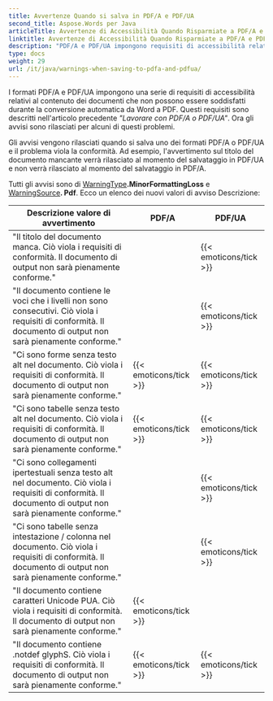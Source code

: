 ```yaml
---
title: Avvertenze Quando si salva in PDF/A e PDF/UA
second_title: Aspose.Words per Java
articleTitle: Avvertenze di Accessibilità Quando Risparmiate a PDF/A e PDF/UA
linktitle: Avvertenze di Accessibilità Quando Risparmiate a PDF/A e PDF/UA
description: "PDF/A e PDF/UA impongono requisiti di accessibilità relativi al contenuto dei documenti. Quando si salva in PDF/A o PDF/UA Java e il problema viola la conformità, viene rilasciato un avviso."
type: docs
weight: 29
url: /it/java/warnings-when-saving-to-pdfa-and-pdfua/
---
```


I formati PDF/A e PDF/UA impongono una serie di requisiti di accessibilità relativi al contenuto dei documenti che non possono essere soddisfatti durante la conversione automatica da Word a PDF. Questi requisiti sono descritti nell'articolo precedente *"Lavorare con PDF/A o PDF/UA"*. Ora gli avvisi sono rilasciati per alcuni di questi problemi.

Gli avvisi vengono rilasciati quando si salva uno dei formati PDF/A o PDF/UA e il problema viola la conformità. Ad esempio, l'avvertimento sul titolo del documento mancante verrà rilasciato al momento del salvataggio in PDF/UA e non verrà rilasciato al momento del salvataggio in PDF/A.

Tutti gli avvisi sono di [WarningType](https://reference.aspose.com/words/java/com.aspose.words/warningtype/)**.MinorFormattingLoss** e [WarningSource](https://reference.aspose.com/words/java/com.aspose.words/warningsource/)**. Pdf**. Ecco un elenco dei nuovi valori di avviso Descrizione:

|  Descrizione valore di avvertimento |  PDF/A |  PDF/UA |
|  ------------------------------------------------------------  |  ----------------------  |  ----------------------  |
|  "Il titolo del documento manca. Ciò viola i requisiti di conformità. Il documento di output non sarà pienamente conforme." |                          |   {{< emoticons/tick >}}  |
|  "Il documento contiene le voci che i livelli non sono consecutivi. Ciò viola i requisiti di conformità. Il documento di output non sarà pienamente conforme." |                          |   {{< emoticons/tick >}}  |
|  "Ci sono forme senza testo alt nel documento. Ciò viola i requisiti di conformità. Il documento di output non sarà pienamente conforme." |   {{< emoticons/tick >}}  |   {{< emoticons/tick >}}  |
|  "Ci sono tabelle senza testo alt nel documento. Ciò viola i requisiti di conformità. Il documento di output non sarà pienamente conforme." |   {{< emoticons/tick >}}  |   {{< emoticons/tick >}}  |
|  "Ci sono collegamenti ipertestuali senza testo alt nel documento. Ciò viola i requisiti di conformità. Il documento di output non sarà pienamente conforme." |                          |   {{< emoticons/tick >}}  |
|  "Ci sono tabelle senza intestazione / colonna nel documento. Ciò viola i requisiti di conformità. Il documento di output non sarà pienamente conforme." |                          |   {{< emoticons/tick >}}  |
|  "Il documento contiene caratteri Unicode PUA. Ciò viola i requisiti di conformità. Il documento di output non sarà pienamente conforme." |   {{< emoticons/tick >}}  |                          |
|  "Il documento contiene .notdef glyphS. Ciò viola i requisiti di conformità. Il documento di output non sarà pienamente conforme." |   {{< emoticons/tick >}}  |   {{< emoticons/tick >}}  |
